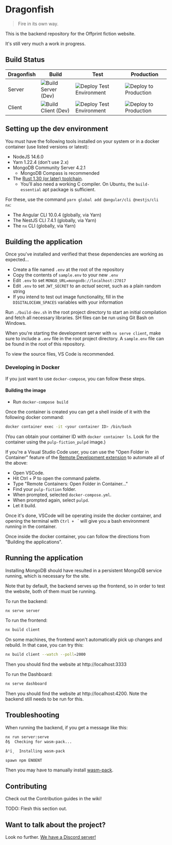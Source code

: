 # Dragonfish

> Fire in its own way.

This is the backend repository for the Offprint fiction website.

It's still very much a work in progress.

## Build Status

| Dragonfish | Build                                                                                                             | Test                                                                                                                      | Production                                                                                                          |
| ---------- | ----------------------------------------------------------------------------------------------------------------- | ------------------------------------------------------------------------------------------------------------------------- | ------------------------------------------------------------------------------------------------------------------- |
| Server     | ![Build Server (Dev)](<https://github.com/OffprintStudios/dragonfish/workflows/Build%20Server%20(Dev)/badge.svg>) | ![Deploy Test Environment](https://github.com/OffprintStudios/dragonfish/workflows/Deploy%20Test%20Environment/badge.svg) | ![Deploy to Production](https://github.com/OffprintStudios/dragonfish/workflows/Deploy%20to%20Production/badge.svg) |
| Client     | ![Build Client (Dev)](<https://github.com/OffprintStudios/dragonfish/workflows/Build%20Client%20(Dev)/badge.svg>) | ![Deploy Test Environment](https://github.com/OffprintStudios/dragonfish/workflows/Deploy%20Test%20Environment/badge.svg) | ![Deploy to Production](https://github.com/OffprintStudios/dragonfish/workflows/Deploy%20to%20Production/badge.svg) |

## Setting up the dev environment

You must have the following tools installed on your system or in a docker container (use listed versions or latest):

-   NodeJS 14.6.0
-   Yarn 1.22.4 (don't use 2.x)
-   MongoDB Community Server 4.2.1
    -   MongoDB Compass is recommended
-   The [Rust 1.30 (or later) toolchain](https://rustup.rs/).
    -   You'll also need a working C compiler. On Ubuntu, the `build-essential` apt package is sufficient.

For these, use the command `yarn global add @angular/cli @nestjs/cli nx`:

-   The Angular CLI 10.0.4 (globally, via Yarn)
-   The NestJS CLI 7.4.1 (globally, via Yarn)
-   The `nx` CLI (globally, via Yarn)

## Building the application

Once you've installed and verified that these dependencies are working as expected...

-   Create a file named `.env` at the root of the repository
-   Copy the contents of `sample.env` to your new `.env`
-   Edit `.env` to set `MONGO_URL=mongodb://localhost:27017`
-   Edit `.env` to set `JWT_SECRET` to an _actual_ secret, such as a plain random string
-   If you intend to test out image functionality, fill in the `DIGITALOCEAN_SPACES` variables with your information

Run `./build-dev.sh` in the root project directory to start an initial compilation and fetch all necessary libraries. SH files can be run using Git Bash on Windows.

When you're starting the development server with `nx serve client`, make sure to include a `.env` file in the root project directory. A `sample.env` file can be found in the root of this repository.

To view the source files, VS Code is recommended.

### Developing in Docker

If you just want to use `docker-compose`, you can follow these steps.

#### Building the image

-   Run `docker-compose build`

Once the container is created you can get a shell inside of it with the following docker command:

```bash
docker container exec -it <your container ID> /bin/bash
```

(You can obtain your container ID with `docker container ls`. Look for the container using the `pulp-fiction_pulpd` image.)

If you're a Visual Studio Code user, you can use the "Open Folder in Container" feature of the [Remote Development extension](https://marketplace.visualstudio.com/items?itemName=ms-vscode-remote.vscode-remote-extensionpack) to automate all of the above:

-   Open VSCode.
-   Hit Ctrl + P to open the command palette.
-   Type "Remote Containers: Open Folder in Container..."
-   Find your `pulp-fiction` folder.
-   When prompted, selected `docker-compose.yml`.
-   When prompted again, select `pulpd`.
-   Let it build.

Once it's done, VSCode will be operating inside the docker container, and opening the terminal with `Ctrl + ` ` will give you a bash environment running in the container.

Once inside the docker container, you can follow the directions from "Building the applications".

## Running the application

Installing MongoDB should have resulted in a persistent MongoDB service running, which is necessary for the site.

Note that by default, the backend serves up the frontend, so in order to test the website, both of them must be running.

To run the backend:

```bash
nx serve server
```

To run the frontend:

```bash
nx build client
```

On some machines, the frontend won't automatically pick up changes and rebuild. In that case, you can try this:

```bash
nx build client --watch --poll=2000
```

Then you should find the website at http://localhost:3333

To run the Dashboard:

```bash
nx serve dashboard
```

Then you should find the website at http://localhost:4200. Note the backend still needs to be run for this.

## Troubleshooting

When running the backend, if you get a message like this:

```bash
nx run server:serve
ð§  Checking for wasm-pack...

â¹ï¸  Installing wasm-pack

spawn npm ENOENT
```

Then you may have to manually install [wasm-pack](https://rustwasm.github.io/wasm-pack/installer/).

## Contributing

Check out the Contribution guides in the wiki!

TODO: Flesh this section out.

## Want to talk about the project?

Look no further. [We have a Discord server!](https://discord.gg/9cnSwfn)
